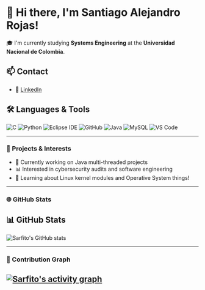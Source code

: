 # 👋 Hi there, I'm Santiago Alejandro Rojas!

🎓 I'm currently studying **Systems Engineering** at the **Universidad Nacional de Colombia**.

## 📫 Contact
- 💼 [LinkedIn](https://www.linkedin.com/in/santiago-rojas-13362726b/)

## 🛠️ Languages & Tools

![C](https://img.shields.io/badge/C-00599C?style=for-the-badge&logo=c&logoColor=white)
![Python](https://img.shields.io/badge/Python-3776AB?style=for-the-badge&logo=python&logoColor=white)
![Eclipse IDE](https://img.shields.io/badge/Eclipse-2C2255?style=for-the-badge&logo=eclipse&logoColor=white)
![GitHub](https://img.shields.io/badge/GitHub-181717?style=for-the-badge&logo=github&logoColor=white)
![Java](https://img.shields.io/badge/Java-ED8B00?style=for-the-badge&logo=java&logoColor=white)
![MySQL](https://img.shields.io/badge/MySQL-4479A1?style=for-the-badge&logo=mysql&logoColor=white)
![VS Code](https://img.shields.io/badge/VS%20Code-007ACC?style=for-the-badge&logo=visual-studio-code&logoColor=white)

---

### 🚀 Projects & Interests
- 🔧 Currently working on Java multi-threaded projects
- 📊 Interested in cybersecurity audits and software engineering
- 🌱 Learning about Linux kernel modules and Operative System things!

---

### 🌐 GitHub Stats


## 📊 GitHub Stats

![Sarfito's GitHub stats](https://github-readme-stats.vercel.app/api?username=Sarfito&show_icons=true&theme=tokyonight)

---

### 🌱 Contribution Graph
[![Sarfito's activity graph](https://github-readme-activity-graph.vercel.app/graph?username=Sarfito&theme=tokyo-night&hide_border=true)](https://github.com/ashutosh00710/github-readme-activity-graph)
---
